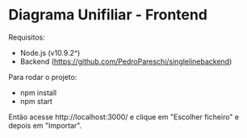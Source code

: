 # Diagrama Unifiliar - Frontend

Requisitos:
* Node.js (v10.9.2^)
* Backend (https://github.com/PedroPareschi/singlelinebackend)

Para rodar o projeto:

* npm install
* npm start

Então acesse http://localhost:3000/ e clique em "Escolher ficheiro" e depois em "Importar".
